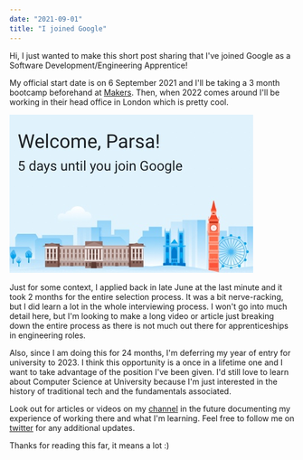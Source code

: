 ```yaml
---
date: "2021-09-01"
title: "I joined Google"
---
```


Hi, I just wanted to make this short post sharing that I've joined Google as a Software Development/Engineering Apprentice!

My official start date is on 6 September 2021 and I'll be taking a 3 month bootcamp beforehand at [Makers](https://makers.tech/). Then, when 2022 comes around I'll be working in their head office in London which is pretty cool.

![Google start date countdown](../assets/google-onboarding.jpeg)

Just for some context, I applied back in late June at the last minute and it took 2 months for the entire selection process. It was a bit nerve-racking, but I did learn a lot in the whole interviewing process. I won't go into much detail here, but I'm looking to make a long video or article just breaking down the entire process as there is not much out there for apprenticeships in engineering roles.

Also, since I am doing this for 24 months, I'm deferring my year of entry for university to 2023. I think this opportunity is a once in a lifetime one and I want to take advantage of the position I've been given. I'd still love to learn about Computer Science at University because I'm just interested in the history of traditional tech and the fundamentals associated.

Look out for articles or videos on my [channel](https://www.youtube.com/channel/UCIIXFxDwjdQtIlf5or_DcwQ) in the future documenting my experience of working there and what I'm learning. Feel free to follow me on [twitter](https://twitter.com/pzrsaa) for any additional updates.

Thanks for reading this far, it means a lot :)
